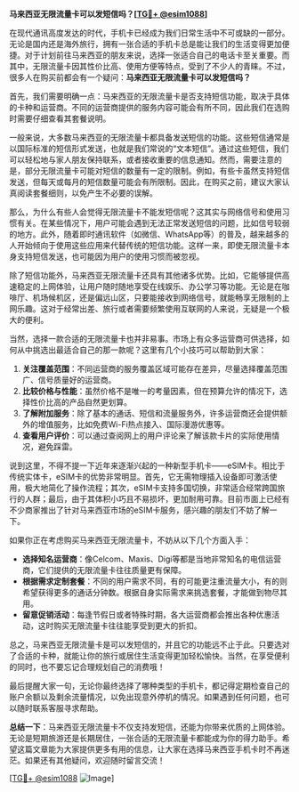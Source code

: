 **马来西亚无限流量卡可以发短信吗？[[TG💪+ @esim1088](https://t.me/s/esim1088)]**

在现代通讯高度发达的时代，手机卡已经成为我们日常生活中不可或缺的一部分。无论是国内还是海外旅行，拥有一张合适的手机卡总是能让我们的生活变得更加便捷。对于计划前往马来西亚的朋友来说，选择一张适合自己的电话卡至关重要。而其中，无限流量卡因其性价比高、使用方便等特点，受到了不少人的青睐。不过，很多人在购买前都会有一个疑问：**马来西亚无限流量卡可以发短信吗？**

首先，我们需要明确一点：马来西亚的无限流量卡是否支持短信功能，取决于具体的卡种和运营商。不同的运营商提供的服务内容可能会有所不同，因此我们在选购时需要仔细查看其套餐说明。

一般来说，大多数马来西亚的无限流量卡都具备发送短信的功能。这些短信通常是以国际标准的短信形式发送，也就是我们常说的“文本短信”。通过这些短信，我们可以轻松地与家人朋友保持联系，或者接收重要的信息通知。然而，需要注意的是，部分无限流量卡可能对短信的数量有一定的限制。例如，有些卡虽然支持短信发送，但每天或每月的短信数量可能会有所限制。因此，在购买之前，建议大家认真阅读套餐细则，以免产生不必要的误解。

那么，为什么有些人会觉得无限流量卡不能发短信呢？这其实与网络信号和使用习惯有关。在某些情况下，用户可能会遇到无法正常发送短信的问题，比如信号较弱的地方。此外，随着即时通讯软件（如微信、WhatsApp等）的普及，越来越多的人开始倾向于使用这些应用来代替传统的短信功能。这样一来，即使无限流量卡本身支持短信发送，也可能因为用户的使用习惯而被忽视。

除了短信功能外，马来西亚无限流量卡还具有其他诸多优势。比如，它能够提供高速稳定的上网体验，让用户随时随地享受在线娱乐、办公学习等功能。无论是在咖啡厅、机场候机区，还是偏远山区，只要能接收到网络信号，就能畅享无限制的上网乐趣。这对于经常出差、旅行或者需要频繁使用互联网的人来说，无疑是一个极大的便利。

当然，选择一款合适的无限流量卡也并非易事。市场上有众多运营商可供选择，如何从中挑选出最适合自己的那一款呢？这里有几个小技巧可以帮助到大家：

1. **关注覆盖范围**：不同运营商的服务覆盖区域可能存在差异，尽量选择覆盖范围广、信号质量好的运营商。
2. **比较价格与性能**：虽然价格不是唯一的考量因素，但在预算允许的情况下，选择性价比高的产品自然更划算。
3. **了解附加服务**：除了基本的通话、短信和流量服务外，许多运营商还会提供额外的增值服务，比如免费Wi-Fi热点接入、国际漫游优惠等。
4. **查看用户评价**：可以通过查阅网上的用户评论来了解该款卡片的实际使用情况，避免踩雷。

说到这里，不得不提一下近年来逐渐兴起的一种新型手机卡——eSIM卡。相比于传统实体卡，eSIM卡的优势非常明显。首先，它无需物理插入设备即可激活使用，极大地简化了操作流程；其次，eSIM卡支持多国切换，非常适合经常跨国旅行的人群；最后，由于其体积小巧且不易损坏，更加耐用可靠。目前市面上已经有不少商家推出了针对马来西亚市场的eSIM卡服务，感兴趣的朋友们不妨了解一下。

如果你正在考虑购买马来西亚无限流量卡，不妨从以下几个方面入手：

- **选择知名运营商**：像Celcom、Maxis、Digi等都是当地非常知名的电信运营商，它们提供的无限流量卡往往质量更有保障。
- **根据需求定制套餐**：不同的用户需求不同，有的可能更注重流量大小，有的则希望获得更多的通话分钟数。根据自身实际需求来挑选套餐，才能做到物尽其用。
- **留意促销活动**：每逢节假日或者特殊时期，各大运营商都会推出各种优惠活动，这时购买无限流量卡往往能享受到更大的折扣。

总之，马来西亚无限流量卡是可以发短信的，并且它的功能远不止于此。只要选对了合适的卡种，就能让你的旅行或居住生活变得更加轻松愉快。当然，在享受便利的同时，也不要忘记合理规划自己的消费哦！

最后提醒大家一句，无论你最终选择了哪种类型的手机卡，都记得定期检查自己的账户余额以及剩余流量情况，以免出现意外停机的情况。如果遇到任何问题，也可以随时联系客服寻求帮助。

**总结一下**：马来西亚无限流量卡不仅支持发短信，还能为你带来优质的上网体验。无论是短期旅游还是长期居住，一张合适的无限流量卡都能成为你的得力助手。希望这篇文章能为大家提供更多有用的信息，让大家在选择马来西亚手机卡时不再迷茫。如果还有其他疑问，欢迎随时留言交流！

[[TG💪+ @esim1088](https://t.me/s/esim1088) ![Image](https://i.postimg.cc/4NQfJmqS/Snipaste-2025-05-13-00-14-12.png)]